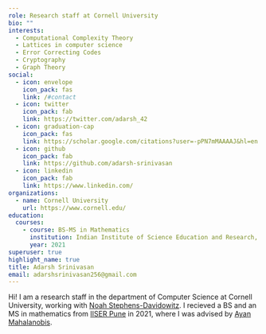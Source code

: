 ```yaml
---
role: Research staff at Cornell University
bio: ""
interests:
  - Computational Complexity Theory
  - Lattices in computer science
  - Error Correcting Codes
  - Cryptography
  - Graph Theory
social:
  - icon: envelope
    icon_pack: fas
    link: /#contact
  - icon: twitter
    icon_pack: fab
    link: https://twitter.com/adarsh_42
  - icon: graduation-cap
    icon_pack: fas
    link: https://scholar.google.com/citations?user=-pPN7mMAAAAJ&hl=en
  - icon: github
    icon_pack: fab
    link: https://github.com/adarsh-srinivasan
  - icon: linkedin
    icon_pack: fab
    link: https://www.linkedin.com/
organizations:
  - name: Cornell University
    url: https://www.cornell.edu/
education:
  courses:
    - course: BS-MS in Mathematics
      institution: Indian Institute of Science Education and Research, Pune
      year: 2021
superuser: true
highlight_name: true
title: Adarsh Srinivasan
email: adarshsrinivasan256@gmail.com
---
```

Hi! I am a research staff in the department of Computer Science at Cornell University, working with [Noah Stephens-Davidowitz](https://www.noahsd.com/). I recieved a BS and an MS in mathematics from [IISER Pune](https://www.iiserpune.ac.in/) in 2021, where I was advised by [Ayan Mahalanobis](http://sites.iiserpune.ac.in/~ayan/). 
